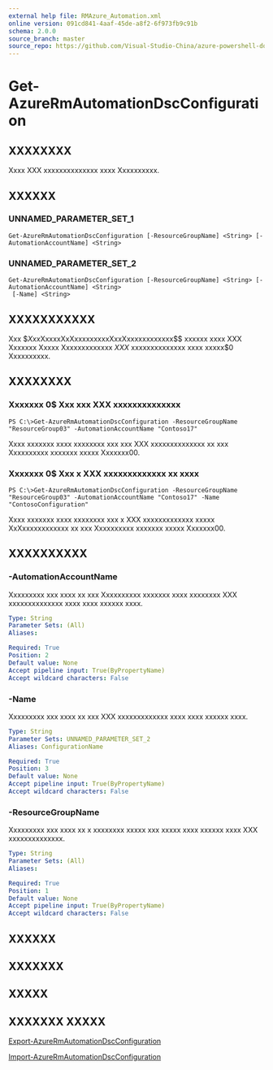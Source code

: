 ```yaml
---
external help file: RMAzure_Automation.xml
online version: 091cd841-4aaf-45de-a8f2-6f973fb9c91b
schema: 2.0.0
source_branch: master
source_repo: https://github.com/Visual-Studio-China/azure-powershell-docs-int
---
```


# Get-AzureRmAutomationDscConfiguration
## XXXXXXXX
Xxxx XXX xxxxxxxxxxxxxx xxxx Xxxxxxxxxx.

## XXXXXX

### UNNAMED_PARAMETER_SET_1
```
Get-AzureRmAutomationDscConfiguration [-ResourceGroupName] <String> [-AutomationAccountName] <String>
```

### UNNAMED_PARAMETER_SET_2
```
Get-AzureRmAutomationDscConfiguration [-ResourceGroupName] <String> [-AutomationAccountName] <String>
 [-Name] <String>
```

## XXXXXXXXXXX
Xxx $$Xxx$XxxxxXxXxxxxxxxxxXxxXxxxxxxxxxxxx$$ xxxxxx xxxx XXX Xxxxxxx Xxxxx Xxxxxxxxxxxxx $XXX$ xxxxxxxxxxxxxx xxxx xxxxx$0 Xxxxxxxxxx.

## XXXXXXXX

### Xxxxxxx 0$ Xxx xxx XXX xxxxxxxxxxxxxx
```
PS C:\>Get-AzureRmAutomationDscConfiguration -ResourceGroupName "ResourceGroup03" -AutomationAccountName "Contoso17"
```

Xxxx xxxxxxx xxxx xxxxxxxx xxx xxx XXX xxxxxxxxxxxxxx xx xxx Xxxxxxxxxx xxxxxxx xxxxx Xxxxxxx00.

### Xxxxxxx 0$ Xxx x XXX xxxxxxxxxxxxx xx xxxx
```
PS C:\>Get-AzureRmAutomationDscConfiguration -ResourceGroupName "ResourceGroup03" -AutomationAccountName "Contoso17" -Name "ContosoConfiguration"
```

Xxxx xxxxxxx xxxx xxxxxxxx xxx x XXX xxxxxxxxxxxxx xxxxx XxXxxxxxxxxxxxx xx xxx Xxxxxxxxxx xxxxxxx xxxxx Xxxxxxx00.

## XXXXXXXXXX

### -AutomationAccountName
Xxxxxxxxx xxx xxxx xx xxx Xxxxxxxxxx xxxxxxx xxxx xxxxxxxx XXX xxxxxxxxxxxxxx xxxx xxxx xxxxxx xxxx.

```yaml
Type: String
Parameter Sets: (All)
Aliases: 

Required: True
Position: 2
Default value: None
Accept pipeline input: True(ByPropertyName)
Accept wildcard characters: False
```

### -Name
Xxxxxxxxx xxx xxxx xx xxx XXX xxxxxxxxxxxxx xxxx xxxx xxxxxx xxxx.

```yaml
Type: String
Parameter Sets: UNNAMED_PARAMETER_SET_2
Aliases: ConfigurationName

Required: True
Position: 3
Default value: None
Accept pipeline input: True(ByPropertyName)
Accept wildcard characters: False
```

### -ResourceGroupName
Xxxxxxxxx xxx xxxx xx x xxxxxxxx xxxxx xxx xxxxx xxxx xxxxxx xxxx XXX xxxxxxxxxxxxxx.

```yaml
Type: String
Parameter Sets: (All)
Aliases: 

Required: True
Position: 1
Default value: None
Accept pipeline input: True(ByPropertyName)
Accept wildcard characters: False
```

## XXXXXX

## XXXXXXX

## XXXXX

## XXXXXXX XXXXX

[Export-AzureRmAutomationDscConfiguration](091cd841-4aaf-45de-a8f2-6f973fb9c91b)

[Import-AzureRmAutomationDscConfiguration](9e316628-0101-4da8-8a9f-843f8442e52d)


